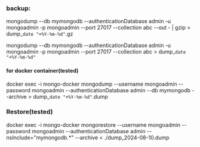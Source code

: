 ### backup:
mongodump --db mymongodb --authenticationDatabase admin  -u mongoadmin -p mongoadmin --port 27017 --collection abc --out - | gzip >  dump_`date "+%Y-%m-%d"`.gz

mongodump --db mymongodb --authenticationDatabase admin  -u mongoadmin -p mongoadmin --port 27017 --collection abc >  dump_`date "+%Y-%m-%d"`


#### for docker container(tested)

docker exec -i mongo-docker mongodump  --username mongoadmin --password mongoadmin --authenticationDatabase admin --db mymongodb --archive > dump_`date "+%Y-%m-%d"`.dump

### Restore(tested)
docker exec -i mongo-docker mongorestore --username mongoadmin --password mongoadmin --authenticationDatabase admin --nsInclude="mymongodb.*" --archive < ./dump_2024-08-10.dump